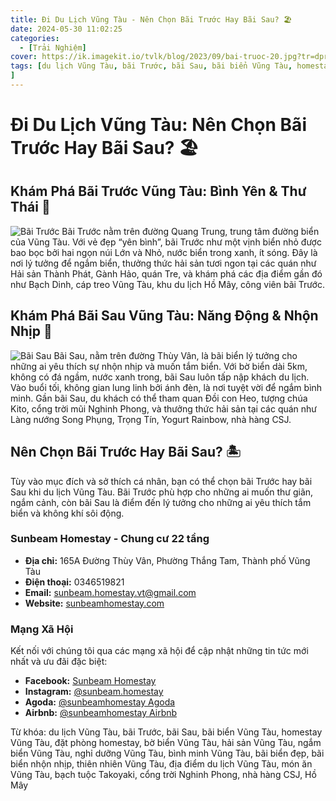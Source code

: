 ```yaml
---
title: Đi Du Lịch Vũng Tàu - Nên Chọn Bãi Trước Hay Bãi Sau? 🏖️
date: 2024-05-30 11:02:25
categories:
  - [Trải Nghiệm]
cover: https://ik.imagekit.io/tvlk/blog/2023/09/bai-truoc-20.jpg?tr=dpr-2,w-675
tags: [du lịch Vũng Tàu, bãi Trước, bãi Sau, bãi biển Vũng Tàu, homestay Vũng Tàu, đặt phòng homestay, bờ biển Vũng Tàu, hải sản Vũng Tàu, ngắm biển Vũng Tàu, nghỉ dưỡng Vũng Tàu, bình minh Vũng Tàu, bãi biển đẹp, bãi biển nhộn nhịp, thiên nhiên Vũng Tàu, địa điểm du lịch Vũng Tàu, món ăn Vũng Tàu, bạch tuộc Takoyaki, cổng trời Nghinh Phong, nhà hàng CSJ, Hồ Mây
]
---
```


# Đi Du Lịch Vũng Tàu: Nên Chọn Bãi Trước Hay Bãi Sau? 🏖️

## Khám Phá Bãi Trước Vũng Tàu: Bình Yên & Thư Thái 🌅
![Bãi Trước](https://2trip.vn/wp-content/uploads/2021/05/du-lich-vung-tau-nen-chon-bai-truoc-hay-bai-sau.jpg "Bãi Trước")
Bãi Trước nằm trên đường Quang Trung, trung tâm đường biển của Vũng Tàu. Với vẻ đẹp “yên bình”, bãi Trước như một vịnh biển nhỏ được bao bọc bởi hai ngọn núi Lớn và Nhỏ, nước biển trong xanh, ít sóng. Đây là nơi lý tưởng để ngắm biển, thưởng thức hải sản tươi ngon tại các quán như Hải sản Thành Phát, Gành Hảo, quán Tre, và khám phá các địa điểm gần đó như Bạch Dinh, cáp treo Vũng Tàu, khu du lịch Hồ Mây, công viên bãi Trước.

## Khám Phá Bãi Sau Vũng Tàu: Năng Động & Nhộn Nhịp 🌊
![Bãi Sau](https://2trip.vn/wp-content/uploads/2021/05/du-lich-vung-tau-nen-chon-bai-truoc-hay-bai-sau1.jpg "Bãi Sau")
Bãi Sau, nằm trên đường Thùy Vân, là bãi biển lý tưởng cho những ai yêu thích sự nhộn nhịp và muốn tắm biển. Với bờ biển dài 5km, không có đá ngầm, nước xanh trong, bãi Sau luôn tấp nập khách du lịch. Vào buổi tối, không gian lung linh bởi ánh đèn, là nơi tuyệt vời để ngắm bình minh. Gần bãi Sau, du khách có thể tham quan Đồi con Heo, tượng chúa Kito, cổng trời mũi Nghinh Phong, và thưởng thức hải sản tại các quán như Làng nướng Song Phụng, Trọng Tín, Yogurt Rainbow, nhà hàng CSJ.

## Nên Chọn Bãi Trước Hay Bãi Sau? 🏝️
Tùy vào mục đích và sở thích cá nhân, bạn có thể chọn bãi Trước hay bãi Sau khi du lịch Vũng Tàu. Bãi Trước phù hợp cho những ai muốn thư giãn, ngắm cảnh, còn bãi Sau là điểm đến lý tưởng cho những ai yêu thích tắm biển và không khí sôi động.


### Sunbeam Homestay - Chung cư 22 tầng

- **Địa chỉ:** 165A Đường Thùy Vân, Phường Thắng Tam, Thành phố Vũng Tàu
- **Điện thoại:** 0346519821
- **Email:** sunbeam.homestay.vt@gmail.com
- **Website:** [sunbeamhomestay.com](http://sunbeamhomestay.com)

### Mạng Xã Hội

Kết nối với chúng tôi qua các mạng xã hội để cập nhật những tin tức mới nhất và ưu đãi đặc biệt:

- **Facebook:** [Sunbeam Homestay](http://www.facebook.com/sunbeamhomestay)
- **Instagram:** [@sunbeam.homestay](https://www.instagram.com/sunbeam.homestay)
- **Agoda:** [@sunbeamhomestay Agoda](https://www.agoda.com/vi-vn/seaview-50m-from-beach-2-bedrooms-bluesea/hotel/vung-tau-vn.html?ds=kJ0zn2gFOIAcm%2FzB)
- **Airbnb:** [@sunbeamhomestay Airbnb](https://airbnb.com/h/sunbeam-homestay)

Từ khóa: du lịch Vũng Tàu, bãi Trước, bãi Sau, bãi biển Vũng Tàu, homestay Vũng Tàu, đặt phòng homestay, bờ biển Vũng Tàu, hải sản Vũng Tàu, ngắm biển Vũng Tàu, nghỉ dưỡng Vũng Tàu, bình minh Vũng Tàu, bãi biển đẹp, bãi biển nhộn nhịp, thiên nhiên Vũng Tàu, địa điểm du lịch Vũng Tàu, món ăn Vũng Tàu, bạch tuộc Takoyaki, cổng trời Nghinh Phong, nhà hàng CSJ, Hồ Mây

